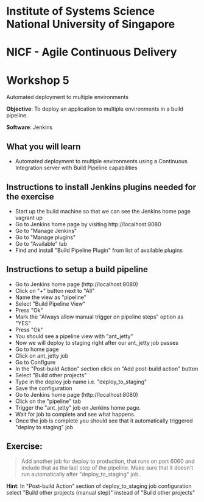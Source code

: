 # Institute of Systems Science National University of Singapore


# NICF - Agile Continuous Delivery


# Workshop 5

Automated deployment to multiple environments

**Objective**: To deploy an application to multiple environments in a build pipeline.

**Software**: Jenkins

## What you will learn

* Automated deployment to multiple environments using a Continuous Integration server with Build Pipeline capabilities

## Instructions to install Jenkins plugins needed for the exercise

* Start up the build machine so that we can see the Jenkins home page
vagrant up
* Go to Jenkins home page by visiting http://localhost:8080
* Go to "Manage Jenkins"
* Go to "Manage plugins"
* Go to "Available" tab
* Find and install "Build Pipeline Plugin" from list of available plugins

## Instructions to setup a build pipeline

* Go to Jenkins home page (http://localhost:8080)
* Click on "+" button next to "All"
* Name the view as "pipeline"
* Select "Build Pipeline View"
* Press "Ok"
* Mark the "Always allow manual trigger on pipeline steps" option as "YES"
* Press "Ok"
* You should see a pipeline view with "ant_jetty"
* Now we will deploy to staging right after our ant_jetty job passes
* Go to home page
* Click on ant_jetty job
* Go to Configure
* In the "Post-build Action" section click on "Add post-build action" button
* Select "Build other projects"
* Type in the deploy job name i.e. "deploy_to_staging"
* Save the configuration
* Go to Jenkins home page (http://localhost:8080)
* Click on the "pipeline" tab
* Trigger the "ant_jetty" job on Jenkins home page.
* Wait for job to complete and see what happens.
* Once the job is complete you should see that it automatically triggered "deploy to staging" job

## Exercise:

> Add another job for deploy to production, that runs on port 6060 and include that as the last step of the pipeline. Make sure that it doesn't run automatically after "deploy_to_staging" job.

**Hint**: In "Post-build Action" section of deploy_to_staging job configuration select "Build other projects (manual step)" instead of "Build other projects"
